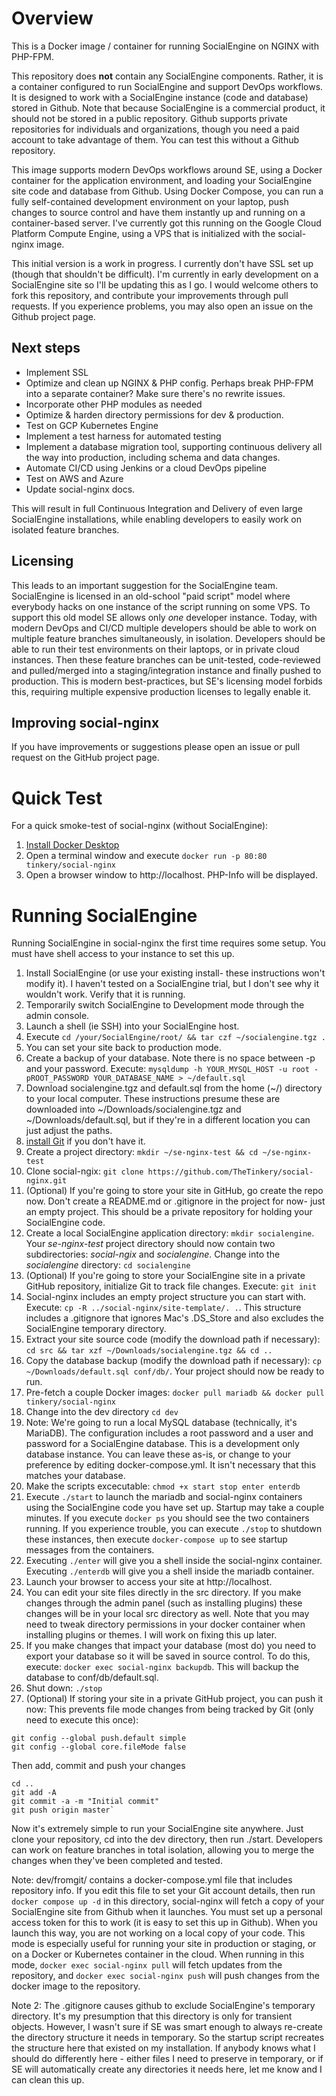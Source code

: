 # Overview
This is a Docker image / container for running SocialEngine on NGINX with PHP-FPM.

This repository does **not** contain any SocialEngine components. Rather, it is a container configured to run SocialEngine and support DevOps workflows. It is designed to work with a SocialEngine instance (code and database) stored in Github. Note that because SocialEngine is a commercial product, it should not be stored in a public repository. Github supports private repositories for individuals and organizations, though you need a paid account to take advantage of them. You can test this without a Github repository.

This image supports modern DevOps workflows around SE, using a Docker container for the application environment, and loading your SocialEngine site code and database from Github. Using Docker Compose, you can run a fully self-contained development environment on your laptop, push changes to source control and have them instantly up and running on a container-based server. I've currently got this running on the Google Cloud Platform Compute Engine, using a VPS that is initialized with the social-nginx image.

This initial version is a work in progress. I currently don't have SSL set up (though that shouldn't be difficult). I'm currently in early development on a SocialEngine site so I'll be updating this as I go. I would welcome others to fork this repository, and contribute your improvements through pull requests. If you experience problems, you may also open an issue on the Github project page.
## Next steps
* Implement SSL
* Optimize and clean up NGINX & PHP config. Perhaps break PHP-FPM into a separate container? Make sure there's no rewrite issues.
* Incorporate other PHP modules as needed
* Optimize & harden directory permissions for dev & production.
* Test on GCP Kubernetes Engine
* Implement a test harness for automated testing
* Implement a database migration tool, supporting continuous delivery all the way into production, including schema and data changes.
* Automate CI/CD using Jenkins or a cloud DevOps pipeline
* Test on AWS and Azure
* Update social-nginx docs.

This will result in full Continuous Integration and Delivery of even large SocialEngine installations, while enabling developers to easily work on isolated feature branches.
## Licensing
This leads to an important suggestion for the SocialEngine team. SocialEngine is licensed in an old-school "paid script" model where everybody hacks on one instance of the script running on some VPS. To support this old model SE allows only *one* developer instance. Today, with modern DevOps and CI/CD multiple developers should be able to work on multiple feature branches simultaneously, in isolation. Developers should be able to run their test environments on their laptops, or in private cloud instances. Then these feature branches can be unit-tested, code-reviewed and pulled/merged into a staging/integration instance and finally pushed to production. This is modern best-practices, but SE's licensing model forbids this, requiring multiple expensive production licenses to legally enable it.
## Improving social-nginx
If you have improvements or suggestions please open an issue or pull request on the GitHub project page.
# Quick Test
For a quick smoke-test of social-nginx (without SocialEngine):
1. [Install Docker Desktop](https://www.docker.com/products/docker-desktop "Docker Desktop")
2. Open a terminal window and execute `docker run -p 80:80 tinkery/social-nginx`
3. Open a browser window to http://localhost. PHP-Info will be displayed.
# Running SocialEngine
Running SocialEngine in social-nginx the first time requires some setup. You must have shell access to your instance to set this up.
1. Install SocialEngine (or use your existing install- these instructions won't modify it). I haven't tested on a SocialEngine trial, but I don't see why it wouldn't work. Verify that it is running.
2. Temporarily switch SocialEngine to Development mode through the admin console.
3. Launch a shell (ie SSH) into your SocialEngine host.
4. Execute `cd /your/SocialEngine/root/ && tar czf ~/socialengine.tgz .`
5. You can set your site back to production mode.
6. Create a backup of your database. Note there is no space between -p and your password.
Execute: `mysqldump -h YOUR_MYSQL_HOST -u root -pROOT_PASSWORD YOUR_DATABASE_NAME > ~/default.sql`
7. Download socialengine.tgz and default.sql from the home (~/) directory to your local computer. These instructions presume these are downloaded into ~/Downloads/socialengine.tgz and ~/Downloads/default.sql, but if they're in a different location you can just adjust the paths.
8. [install Git](https://git-scm.com/book/en/v2/Getting-Started-Installing-Git) if you don't have it.
9. Create a project directory: `mkdir ~/se-nginx-test && cd ~/se-nginx-test`
10. Clone social-ngix: `git clone https://github.com/TheTinkery/social-nginx.git`
11. (Optional) If you're going to store your site in GitHub, go create the repo now. Don't create a README.md or .gitignore in the project for now- just an empty project. This should be a private repository for holding your SocialEngine code.
12.  Create a local SocialEngine application directory: `mkdir socialengine`. Your *se-nginx-test* project directory should now contain two subdirectories: *social-ngix* and *socialengine*. Change into the *socialengine* directory: `cd socialengine`
13. (Optional) If you're going to store your SocialEngine site in a private GitHub repository, initialize Git to track file changes. Execute: `git init`
14. Social-nginx includes an empty project structure you can start with. Execute: `cp -R ../social-nginx/site-template/. .`. This structure includes a .gitignore that ignores Mac's .DS_Store and also excludes the SocialEngine temporary directory.
15. Extract your site source code (modify the download path if necessary): `cd src && tar xzf ~/Downloads/socialengine.tgz && cd ..`
16. Copy the database backup (modify the download path if necessary): `cp ~/Downloads/default.sql conf/db/`. Your project should now be ready to run.
17. Pre-fetch a couple Docker images: `docker pull mariadb && docker pull tinkery/social-nginx`
18. Change into the dev directory `cd dev`
19. Note: We're going to run a local MySQL database (technically, it's MariaDB). The configuration includes a root password and a user and password for a SocialEngine database. This is a development only database instance. You can leave these as-is, or change to your preference by editing docker-compose.yml. It isn't necessary that this matches your database.
20. Make the scripts excecutable: `chmod +x start stop enter enterdb`
21. Execute `./start` to launch the mariadb and social-nginx containers using the SocialEngine code you have set up. Startup may take a couple minutes. If you execute `docker ps` you should see the two containers running. If you experience trouble, you can execute `./stop` to shutdown these instances, then execute `docker-compose up` to see startup messages from the containers.
22. Executing `./enter` will give you a shell inside the social-nginx container.  Executing `./enterdb` will give you a shell inside the mariadb container.
23. Launch your browser to access your site at http://localhost.
24. You can edit your site files directly in the src directory. If you make changes through the admin panel (such as installing plugins) these changes will be in your local src directory as well. Note that you may need to tweak directory permissions in your docker container when installing plugins or themes. I will work on fixing this up later.
25. If you make changes that impact your database (most do) you need to export your database so it will be saved in source control. To do this, execute: `docker exec social-nginx backupdb`. This will backup the database to conf/db/default.sql.
26. Shut down: `./stop`
27. (Optional) If storing your site in a private GitHub project, you can push it now:
This prevents file mode changes from being tracked by Git (only need to execute this once):

   ```shell
git config --global push.default simple
git config --global core.fileMode false
```

   Then add, commit and push your changes

   ```shell
cd ..
git add -A
git commit -a -m "Initial commit"
git push origin master`
```

Now it's extremely simple to run your SocialEngine site anywhere. Just clone your repository, cd into the dev directory, then run ./start. Developers can work on feature branches in total isolation, allowing you to merge the changes when they've been completed and tested.

Note: dev/fromgit/ contains a docker-compose.yml file that includes repository info. If you edit this file to set your Git account details, then run `docker compose up -d` in this directory, social-nginx will fetch a copy of your SocialEngine site from Github when it launches. You must set up a personal access token for this to work (it is easy to set this up in Github). When you launch this way, you are not working on a local copy of your code. This mode is especially useful for running your site in production or staging, or on a Docker or Kubernetes container in the cloud. When running in this mode, `docker exec social-nginx pull` will fetch updates from the repository, and `docker exec social-nginx push` will push changes from the docker image to the repository.

Note 2: The .gitignore causes github to exclude SocialEngine's temporary directory. It's my presumption that this directory is only for transient objects. However, I wasn't sure if SE was smart enough to always re-create the directory structure it needs in temporary. So the startup script recreates the structure here that existed on my installation. If anybody knows what I should do differently here - either files I need to preserve in temporary, or if SE will automatically create any directories it needs here, let me know and I can clean this up.
